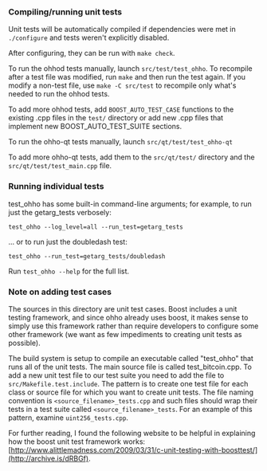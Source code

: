 ### Compiling/running unit tests

Unit tests will be automatically compiled if dependencies were met in `./configure`
and tests weren't explicitly disabled.

After configuring, they can be run with `make check`.

To run the ohhod tests manually, launch `src/test/test_ohho`. To recompile
after a test file was modified, run `make` and then run the test again. If you
modify a non-test file, use `make -C src/test` to recompile only what's needed
to run the ohhod tests.

To add more ohhod tests, add `BOOST_AUTO_TEST_CASE` functions to the existing
.cpp files in the `test/` directory or add new .cpp files that
implement new BOOST_AUTO_TEST_SUITE sections.

To run the ohho-qt tests manually, launch `src/qt/test/test_ohho-qt`

To add more ohho-qt tests, add them to the `src/qt/test/` directory and
the `src/qt/test/test_main.cpp` file.

### Running individual tests

test_ohho has some built-in command-line arguments; for
example, to run just the getarg_tests verbosely:

    test_ohho --log_level=all --run_test=getarg_tests

... or to run just the doubledash test:

    test_ohho --run_test=getarg_tests/doubledash

Run `test_ohho --help` for the full list.

### Note on adding test cases

The sources in this directory are unit test cases.  Boost includes a
unit testing framework, and since ohho already uses boost, it makes
sense to simply use this framework rather than require developers to
configure some other framework (we want as few impediments to creating
unit tests as possible).

The build system is setup to compile an executable called "test_ohho"
that runs all of the unit tests.  The main source file is called
test_bitcoin.cpp. To add a new unit test file to our test suite you need
to add the file to `src/Makefile.test.include`. The pattern is to create
one test file for each class or source file for which you want to create
unit tests.  The file naming convention is `<source_filename>_tests.cpp`
and such files should wrap their tests in a test suite
called `<source_filename>_tests`. For an example of this pattern,
examine `uint256_tests.cpp`.

For further reading, I found the following website to be helpful in
explaining how the boost unit test framework works:
[http://www.alittlemadness.com/2009/03/31/c-unit-testing-with-boosttest/](http://archive.is/dRBGf).
